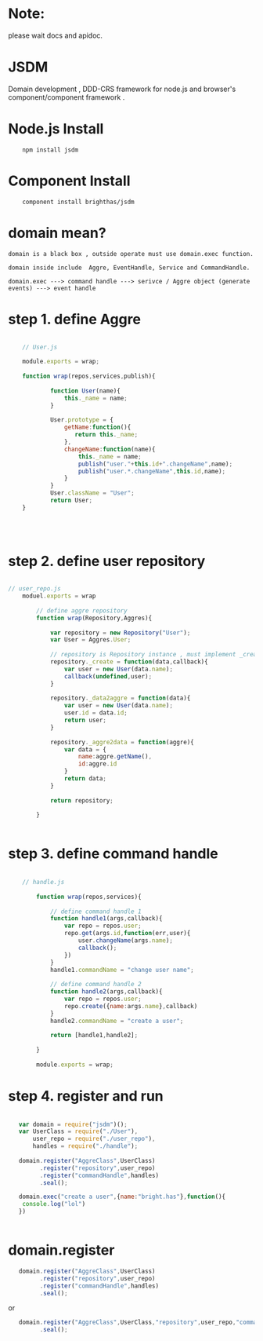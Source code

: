 Note:
====
  please wait docs and apidoc.

JSDM
====

Domain development , DDD-CRS framework for node.js and  browser's component/component  framework .

Node.js  Install 
==================
        
		npm install jsdm

Component  Install 
====================
        
		component install brighthas/jsdm
        

domain mean?
============

    domain is a black box , outside operate must use domain.exec function.
    
    domain inside include  Aggre, EventHandle, Service and CommandHandle.
    
    domain.exec ---> command handle ---> serivce / Aggre object (generate events) ---> event handle
    

step 1. define Aggre
=====================

```javascript    

    // User.js
    
    module.exports = wrap;
    
    function wrap(repos,services,publish){
        
            function User(name){
                this._name = name;
            }
            
            User.prototype = {
                getName:function(){
                   return this._name;
                },
                changeName:function(name){
                    this._name = name;
                    publish("user."+this.id+".changeName",name);
                    publish("user.*.changeName",this.id,name);
                }
            }
            User.className = "User";
            return User;
    }
        
        
        
```    

step 2. define user repository
==============================

```javascript

// user_repo.js
    moduel.exports = wrap
    
        // define aggre repository
        function wrap(Repository,Aggres){
        
            var repository = new Repository("User");
            var User = Aggres.User;
            
            // repository is Repository instance , must implement _create/_data2aggre/_aggre2data
            repository._create = function(data,callback){
                var user = new User(data.name);
                callback(undefined,user);
            }
            
            repository._data2aggre = function(data){
                var user = new User(data.name);
                user.id = data.id;
                return user;
            }
            
            repository._aggre2data = function(aggre){
                var data = {
                    name:aggre.getName(),
                    id:aggre.id
                }
                return data;
            }
            
            return repository;
            
        }
        
```
step 3. define command handle   
==============================

```javascript
    
    // handle.js
    
        function wrap(repos,services){
        
            // define command handle 1
            function handle1(args,callback){
                var repo = repos.user;
                repo.get(args.id,function(err,user){
                    user.changeName(args.name);
                    callback();
                })
            }
            handle1.commandName = "change user name";        
        
            // define command handle 2
            function handle2(args,callback){
                var repo = repos.user;
                repo.create({name:args.name},callback)
            }
            handle2.commandName = "create a user"; 
            
            return [handle1,handle2];
           
        }
        
        module.exports = wrap;

```
    
step 4.  register and run
==========================

```javascript
    
   var domain = require("jsdm")();
   var UserClass = require("./User"),
       user_repo = require("./user_repo"),
       handles = require("./handle");
       
   domain.register("AggreClass",UserClass)
         .register("repository",user_repo)
         .register("commandHandle",handles)
         .seal();

   domain.exec("create a user",{name:"bright.has"},function(){
    console.log("lol")
   })
         
```
domain.register
================
```javascript
   domain.register("AggreClass",UserClass)
         .register("repository",user_repo)
         .register("commandHandle",handles)
         .seal();
```
or
```javascript
   domain.register("AggreClass",UserClass,"repository",user_repo,"commandHandle",handles)
         .seal();
```


